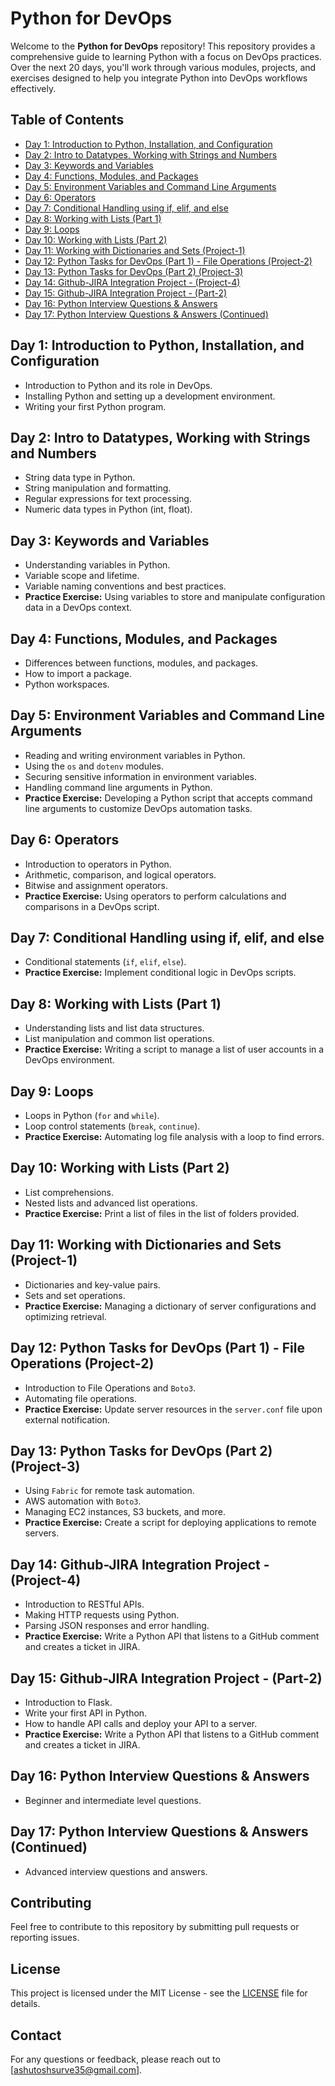 # Python for DevOps

Welcome to the **Python for DevOps** repository! This repository provides a comprehensive guide to learning Python with a focus on DevOps practices. Over the next 20 days, you'll work through various modules, projects, and exercises designed to help you integrate Python into DevOps workflows effectively.

## Table of Contents

- [Day 1: Introduction to Python, Installation, and Configuration](#day-1-introduction-to-python-installation-and-configuration)
- [Day 2: Intro to Datatypes, Working with Strings and Numbers](#day-2-intro-to-datatypes-working-with-strings-and-numbers)
- [Day 3: Keywords and Variables](#day-3-keywords-and-variables)
- [Day 4: Functions, Modules, and Packages](#day-4-functions-modules-and-packages)
- [Day 5: Environment Variables and Command Line Arguments](#day-5-environment-variables-and-command-line-arguments)
- [Day 6: Operators](#day-6-operators)
- [Day 7: Conditional Handling using if, elif, and else](#day-7-conditional-handling-using-if-elif-and-else)
- [Day 8: Working with Lists (Part 1)](#day-8-working-with-lists-part-1)
- [Day 9: Loops](#day-9-loops)
- [Day 10: Working with Lists (Part 2)](#day-10-working-with-lists-part-2)
- [Day 11: Working with Dictionaries and Sets (Project-1)](#day-11-working-with-dictionaries-and-sets-project-1)
- [Day 12: Python Tasks for DevOps (Part 1) - File Operations (Project-2)](#day-12-python-tasks-for-devops-part-1-file-operations-project-2)
- [Day 13: Python Tasks for DevOps (Part 2) (Project-3)](#day-13-python-tasks-for-devops-part-2-project-3)
- [Day 14: Github-JIRA Integration Project - (Project-4)](#day-14-github-jira-integration-project-project-4)
- [Day 15: Github-JIRA Integration Project - (Part-2)](#day-15-github-jira-integration-project-part-2)
- [Day 16: Python Interview Questions & Answers](#day-16-python-interview-questions--answers)
- [Day 17: Python Interview Questions & Answers (Continued)](#day-17-python-interview-questions--answers-continued)

## Day 1: Introduction to Python, Installation, and Configuration

- Introduction to Python and its role in DevOps.
- Installing Python and setting up a development environment.
- Writing your first Python program.

## Day 2: Intro to Datatypes, Working with Strings and Numbers

- String data type in Python.
- String manipulation and formatting.
- Regular expressions for text processing.
- Numeric data types in Python (int, float).

## Day 3: Keywords and Variables

- Understanding variables in Python.
- Variable scope and lifetime.
- Variable naming conventions and best practices.
- **Practice Exercise:** Using variables to store and manipulate configuration data in a DevOps context.

## Day 4: Functions, Modules, and Packages

- Differences between functions, modules, and packages.
- How to import a package.
- Python workspaces.

## Day 5: Environment Variables and Command Line Arguments

- Reading and writing environment variables in Python.
- Using the `os` and `dotenv` modules.
- Securing sensitive information in environment variables.
- Handling command line arguments in Python.
- **Practice Exercise:** Developing a Python script that accepts command line arguments to customize DevOps automation tasks.

## Day 6: Operators

- Introduction to operators in Python.
- Arithmetic, comparison, and logical operators.
- Bitwise and assignment operators.
- **Practice Exercise:** Using operators to perform calculations and comparisons in a DevOps script.

## Day 7: Conditional Handling using if, elif, and else

- Conditional statements (`if`, `elif`, `else`).
- **Practice Exercise:** Implement conditional logic in DevOps scripts.

## Day 8: Working with Lists (Part 1)

- Understanding lists and list data structures.
- List manipulation and common list operations.
- **Practice Exercise:** Writing a script to manage a list of user accounts in a DevOps environment.

## Day 9: Loops

- Loops in Python (`for` and `while`).
- Loop control statements (`break`, `continue`).
- **Practice Exercise:** Automating log file analysis with a loop to find errors.

## Day 10: Working with Lists (Part 2)

- List comprehensions.
- Nested lists and advanced list operations.
- **Practice Exercise:** Print a list of files in the list of folders provided.

## Day 11: Working with Dictionaries and Sets (Project-1)

- Dictionaries and key-value pairs.
- Sets and set operations.
- **Practice Exercise:** Managing a dictionary of server configurations and optimizing retrieval.

## Day 12: Python Tasks for DevOps (Part 1) - File Operations (Project-2)

- Introduction to File Operations and `Boto3`.
- Automating file operations.
- **Practice Exercise:** Update server resources in the `server.conf` file upon external notification.

## Day 13: Python Tasks for DevOps (Part 2) (Project-3)

- Using `Fabric` for remote task automation.
- AWS automation with `Boto3`.
- Managing EC2 instances, S3 buckets, and more.
- **Practice Exercise:** Create a script for deploying applications to remote servers.

## Day 14: Github-JIRA Integration Project - (Project-4)

- Introduction to RESTful APIs.
- Making HTTP requests using Python.
- Parsing JSON responses and error handling.
- **Practice Exercise:** Write a Python API that listens to a GitHub comment and creates a ticket in JIRA.

## Day 15: Github-JIRA Integration Project - (Part-2)

- Introduction to Flask.
- Write your first API in Python.
- How to handle API calls and deploy your API to a server.
- **Practice Exercise:** Write a Python API that listens to a GitHub comment and creates a ticket in JIRA.

## Day 16: Python Interview Questions & Answers

- Beginner and intermediate level questions.

## Day 17: Python Interview Questions & Answers (Continued)

- Advanced interview questions and answers.

## Contributing

Feel free to contribute to this repository by submitting pull requests or reporting issues.

## License

This project is licensed under the MIT License - see the [LICENSE](LICENSE) file for details.

## Contact

For any questions or feedback, please reach out to [ashutoshsurve35@gmail.com].
